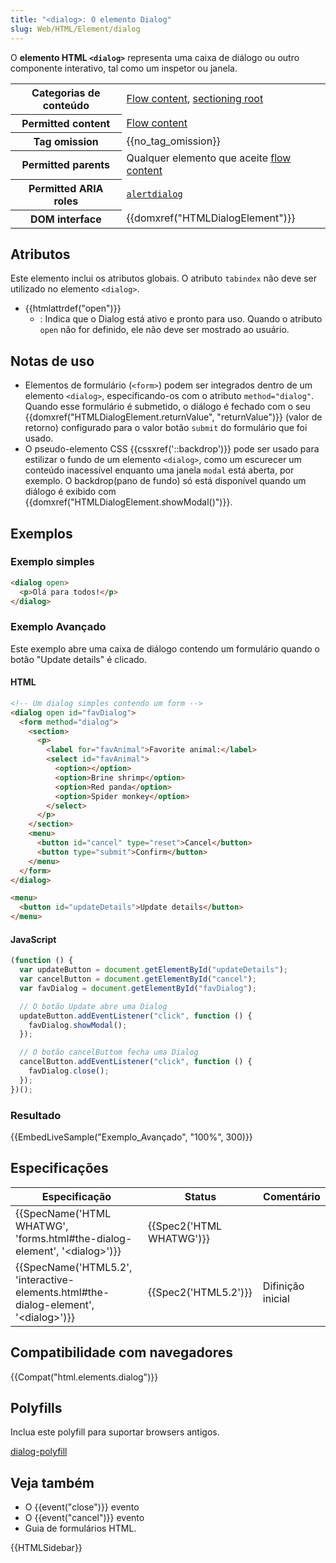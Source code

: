 ```yaml
---
title: "<dialog>: O elemento Dialog"
slug: Web/HTML/Element/dialog
---
```


O **elemento HTML `<dialog>`** representa uma caixa de diálogo ou outro componente interativo, tal como um inspetor ou janela.

<table class="properties">
  <tbody>
    <tr>
      <th scope="row">Categorias de conteúdo</th>
      <td>
        <a href="/pt-BR/docs/Web/HTML/Content_categories#Flow_content"
          >Flow content</a
        >,
        <a
          href="/pt-BR/docs/Web/HTML/Sections_and_Outlines_of_an_HTML5_document#Sectioning_roots"
          >sectioning root</a
        >
      </td>
    </tr>
    <tr>
      <th scope="row">Permitted content</th>
      <td>
        <a href="/pt-BR/docs/Web/HTML/Content_categories#Flow_content"
          >Flow content</a
        >
      </td>
    </tr>
    <tr>
      <th scope="row">Tag omission</th>
      <td>{{no_tag_omission}}</td>
    </tr>
    <tr>
      <th scope="row">Permitted parents</th>
      <td>
        Qualquer elemento que aceite
        <a href="/pt-BR/docs/Web/HTML/Content_categories#Flow_content"
          >flow content</a
        >
      </td>
    </tr>
    <tr>
      <th scope="row">Permitted ARIA roles</th>
      <td><code><a href="/pt-br/docs/Web/Accessibility/ARIA/Roles/alertdialog_role">alertdialog</a></code></td>
    </tr>
    <tr>
      <th scope="row">DOM interface</th>
      <td>{{domxref("HTMLDialogElement")}}</td>
    </tr>
  </tbody>
</table>

## Atributos

Este elemento inclui os atributos globais. O atributo `tabindex` não deve ser utilizado no elemento `<dialog>`.

- {{htmlattrdef("open")}}
  - : Indica que o Dialog está ativo e pronto para uso. Quando o atributo `open` não for definido, ele não deve ser mostrado ao usuário.

## Notas de uso

- Elementos de formulário (`<form>`) podem ser integrados dentro de um elemento `<dialog>`, especificando-os com o atributo `method="dialog"`. Quando esse formulário é submetido, o diálogo é fechado com o seu {{domxref("HTMLDialogElement.returnValue", "returnValue")}} (valor de retorno) configurado para o valor botão `submit` do formulário que foi usado.
- O pseudo-elemento CSS {{cssxref('::backdrop')}} pode ser usado para estilizar o fundo de um elemento `<dialog>`, como um escurecer um conteúdo inacessível enquanto uma janela `modal` está aberta, por exemplo. O backdrop(pano de fundo) só está disponível quando um diálogo é exibido com {{domxref("HTMLDialogElement.showModal()")}}.

## Exemplos

### Exemplo simples

```html
<dialog open>
  <p>Olá para todos!</p>
</dialog>
```

### Exemplo Avançado

Este exemplo abre uma caixa de diálogo contendo um formulário quando o botão "Update details" é clicado.

#### HTML

```html
<!-- Um dialog simples contendo um form -->
<dialog open id="favDialog">
  <form method="dialog">
    <section>
      <p>
        <label for="favAnimal">Favorite animal:</label>
        <select id="favAnimal">
          <option></option>
          <option>Brine shrimp</option>
          <option>Red panda</option>
          <option>Spider monkey</option>
        </select>
      </p>
    </section>
    <menu>
      <button id="cancel" type="reset">Cancel</button>
      <button type="submit">Confirm</button>
    </menu>
  </form>
</dialog>

<menu>
  <button id="updateDetails">Update details</button>
</menu>
```

#### JavaScript

```js
(function () {
  var updateButton = document.getElementById("updateDetails");
  var cancelButton = document.getElementById("cancel");
  var favDialog = document.getElementById("favDialog");

  // O botão Update abre uma Dialog
  updateButton.addEventListener("click", function () {
    favDialog.showModal();
  });

  // O botão cancelButtom fecha uma Dialog
  cancelButton.addEventListener("click", function () {
    favDialog.close();
  });
})();
```

### Resultado

{{EmbedLiveSample("Exemplo_Avançado", "100%", 300)}}

## Especificações

| Especificação                                                                             | Status                   | Comentário        |
| ----------------------------------------------------------------------------------------- | ------------------------ | ----------------- |
| {{SpecName('HTML WHATWG', 'forms.html#the-dialog-element', '&lt;dialog&gt;')}}            | {{Spec2('HTML WHATWG')}} |                   |
| {{SpecName('HTML5.2', 'interactive-elements.html#the-dialog-element', '&lt;dialog&gt;')}} | {{Spec2('HTML5.2')}}     | Difinição inicial |

## Compatibilidade com navegadores

{{Compat("html.elements.dialog")}}

## Polyfills

Inclua este polyfill para suportar browsers antigos.

[dialog-polyfill](https://github.com/GoogleChrome/dialog-polyfill)

## Veja também

- O {{event("close")}} evento
- O {{event("cancel")}} evento
- Guia de formulários HTML.

{{HTMLSidebar}}
